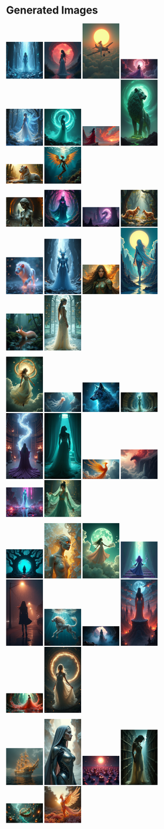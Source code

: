 # Generated Images



<img src="2025_07_15_01.png" width="100"/> <img src="2025_07_15_02.png" width="100"/> <img src="2025_07_15_03.png" width="100"/> <img src="2025_07_15_04.png" width="100"/> <img src="2025_07_15_05.png" width="100"/> <img src="2025_07_15_06.png" width="100"/> <img src="2025_07_15_07.png" width="100"/> <img src="2025_07_15_08.png" width="100"/> <img src="2025_07_15_09.png" width="100"/> <img src="2025_07_15_10.png" width="100"/>

<img src="2025_07_15_11.png" width="100"/> <img src="2025_07_15_12.png" width="100"/> <img src="2025_07_15_13.png" width="100"/> <img src="2025_07_15_14.png" width="100"/> <img src="2025_07_15_15.png" width="100"/> <img src="2025_07_15_16.png" width="100"/> <img src="2025_07_15_17.png" width="100"/> <img src="2025_07_15_18.png" width="100"/> <img src="2025_07_15_19.png" width="100"/> <img src="2025_07_15_20.png" width="100"/>

<img src="2025_07_15_21.png" width="100"/> <img src="2025_07_15_22.png" width="100"/> <img src="2025_07_15_23.png" width="100"/> <img src="2025_07_15_24.png" width="100"/> <img src="2025_07_15_25.png" width="100"/> <img src="2025_07_15_26.png" width="100"/> <img src="2025_07_15_27.png" width="100"/> <img src="2025_07_15_28.png" width="100"/> <img src="2025_07_15_29.png" width="100"/> <img src="2025_07_15_30.png" width="100"/>

<img src="2025_07_15_31.png" width="100"/> <img src="2025_07_15_32.png" width="100"/> <img src="2025_07_15_33.png" width="100"/> <img src="2025_07_15_34.png" width="100"/> <img src="2025_07_15_35.png" width="100"/> <img src="2025_07_15_36.png" width="100"/> <img src="2025_07_15_37.png" width="100"/> <img src="2025_07_15_38.png" width="100"/> <img src="2025_07_15_39.png" width="100"/> <img src="2025_07_15_40.png" width="100"/>

<img src="2025_07_15_41.png" width="100"/> <img src="2025_07_15_42.png" width="100"/> <img src="2025_07_15_43.png" width="100"/> <img src="2025_07_15_44.png" width="100"/> <img src="2025_07_15_45.png" width="100"/> <img src="2025_07_15_46.png" width="100"/>